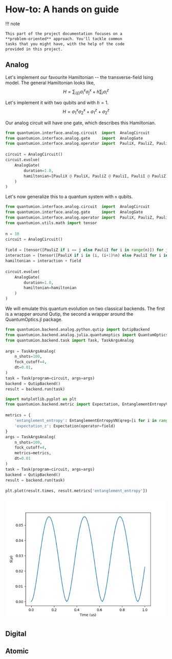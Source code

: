 # How-to: A hands on guide
!!! note

    This part of the project documentation focuses on a
    **problem-oriented** approach. You'll tackle common
    tasks that you might have, with the help of the code
    provided in this project.

## Analog
Let's implement our favourite Hamiltonian -- the transverse-field Ising model.
The general Hamiltonian looks like,
$$
H = \sum_{\langle ij \rangle} \sigma^x_i \sigma^x_j + h \sum_i \sigma^z_i
$$

Let's implement it with two qubits and with $h=1$.
$$
H = \sigma^x_1 \sigma^x_2 + \sigma^z_1 + \sigma^z_2
$$

Our analog circuit will have one gate, which describes this Hamiltonian.
``` py
from quantumion.interface.analog.circuit  import  AnalogCircuit
from quantumion.interface.analog.gate     import  AnalogGate
from quantumion.interface.analog.operator import  PauliX, PauliZ, PauliI

circuit = AnalogCircuit()
circuit.evolve(
    AnalogGate(
        duration=1.0, 
        hamiltonian=[PauliX @ PauliX, PauliZ @ PauliI, PauliI @ PauliZ],
    )
) 
```

Let's now generalize this to a quantum system with `n` qubits.
``` py
from quantumion.interface.analog.circuit  import  AnalogCircuit
from quantumion.interface.analog.gate     import  AnalogGate
from quantumion.interface.analog.operator import  PauliX, PauliZ, PauliI
from quantumion.utils.math import tensor

n = 10
circuit = AnalogCircuit()

field = [tensor([PauliZ if i == j else PauliI for i in range(n)]) for j in range(n)]
interaction = [tensor([PauliX if i in (i, (i+1)%n) else PauliI for i in range(n)])]
hamiltonian = interaction + field

circuit.evolve(
    AnalogGate(
        duration=1.0, 
        hamiltonian=hamiltonian
    )
)   
```
We will emulate this quantum evolution on two classical backends. 
The first is a wrapper around Qutip, the second a wrapper around the QuantumOptics.jl package.
```py
from quantumion.backend.analog.python.qutip import QutipBackend
from quantumion.backend.analog.julia.quantumoptics import QuantumOpticsBackend
from quantumion.backend.task import Task, TaskArgsAnalog

args = TaskArgsAnalog(
    n_shots=100,
    fock_cutoff=4,
    dt=0.01,
)
task = Task(program=circuit, args=args)
backend = QutipBackend()
result = backend.run(task)
```

````py 
import matplotlib.pyplot as plt
from quantumion.backend.metric import Expectation, EntanglementEntropyVN

metrics = {
    'entanglement_entropy': EntanglementEntropyVN(qreg=[i for i in range(n//2)]),
    'expectation_z': Expectation(operator=field)
}
args = TaskArgsAnalog(
    n_shots=100,
    fock_cutoff=4,
    metrics=metrics,
    dt=0.01
)
task = Task(program=circuit, args=args)
backend = QutipBackend()
result = backend.run(task)

plt.plot(result.times, result.metrics['entanglement_entropy'])

````

![Entropy of entanglement](img/plots/entropy_entanglement.png) 

## Digital


## Atomic
